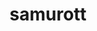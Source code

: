 ---
id: 503
title: samurott
types: [water]
image: https://raw.githubusercontent.com/PokeAPI/sprites/master/sprites/pokemon/503.png
---